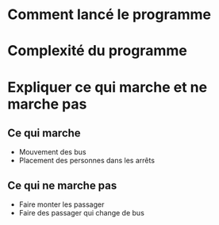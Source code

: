 # Comment lancé le programme

# Complexité du programme

# Expliquer ce qui marche et ne marche pas 

## Ce qui marche 
- Mouvement des bus 
- Placement des personnes dans les arrêts


## Ce qui ne marche pas 
- Faire monter les passager 
- Faire des passager qui change de bus
